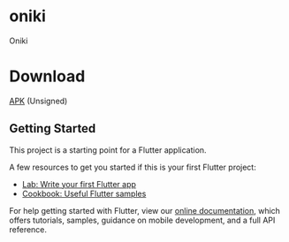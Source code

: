# oniki

Oniki

# Download

[APK](https://www.dropbox.com/s/up20zf7n1sefta8/oniki-release.apk?dl=0) (Unsigned)

## Getting Started

This project is a starting point for a Flutter application.

A few resources to get you started if this is your first Flutter project:

- [Lab: Write your first Flutter app](https://flutter.dev/docs/get-started/codelab)
- [Cookbook: Useful Flutter samples](https://flutter.dev/docs/cookbook)

For help getting started with Flutter, view our
[online documentation](https://flutter.dev/docs), which offers tutorials,
samples, guidance on mobile development, and a full API reference.
